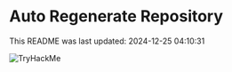# Auto Regenerate Repository

This README was last updated: 2024-12-25 04:10:31

 ![TryHackMe](https://tryhackme.com/badge/533634)